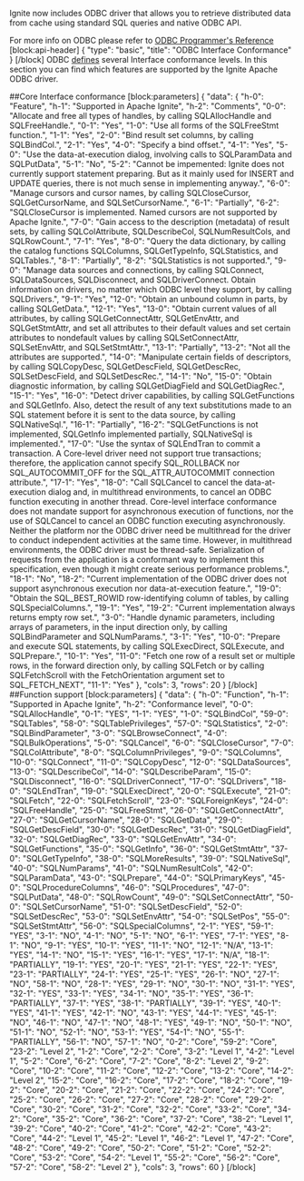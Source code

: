 Ignite now includes ODBC driver that allows you to retrieve distributed data from cache using standard SQL queries and native ODBC API.

For more info on ODBC please refer to [ODBC Programmer's Reference](https://msdn.microsoft.com/en-us/library/ms714177.aspx)
[block:api-header]
{
  "type": "basic",
  "title": "ODBC Interface Conformance"
}
[/block]
ODBC [defines](https://msdn.microsoft.com/en-us/library/ms710289.aspx) several Interface conformance levels. In this section you can find which features are supported by the Ignite Apache ODBC driver.

##Core Interface conformance
[block:parameters]
{
  "data": {
    "h-0": "Feature",
    "h-1": "Supported in Apache Ignite",
    "h-2": "Comments",
    "0-0": "Allocate and free all types of handles, by calling SQLAllocHandle and SQLFreeHandle.",
    "0-1": "Yes",
    "1-0": "Use all forms of the SQLFreeStmt function.",
    "1-1": "Yes",
    "2-0": "Bind result set columns, by calling SQLBindCol.",
    "2-1": "Yes",
    "4-0": "Specify a bind offset.",
    "4-1": "Yes",
    "5-0": "Use the data-at-execution dialog, involving calls to SQLParamData and SQLPutData",
    "5-1": "No",
    "5-2": "Cannot be impemented: Ignite does not currently support statement preparing. But as it mainly used for INSERT and UPDATE queries, there is not much sense in implementing anyway.",
    "6-0": "Manage cursors and cursor names, by calling SQLCloseCursor, SQLGetCursorName, and SQLSetCursorName.",
    "6-1": "Partially",
    "6-2": "SQLCloseCursor is implemented. Named cursors are not supported by Apache Ignite.",
    "7-0": "Gain access to the description (metadata) of result sets, by calling SQLColAttribute, SQLDescribeCol, SQLNumResultCols, and SQLRowCount.",
    "7-1": "Yes",
    "8-0": "Query the data dictionary, by calling the catalog functions SQLColumns, SQLGetTypeInfo, SQLStatistics, and SQLTables.",
    "8-1": "Partially",
    "8-2": "SQLStatistics is not supported.",
    "9-0": "Manage data sources and connections, by calling SQLConnect, SQLDataSources, SQLDisconnect, and SQLDriverConnect. Obtain information on drivers, no matter which ODBC level they support, by calling SQLDrivers.",
    "9-1": "Yes",
    "12-0": "Obtain an unbound column in parts, by calling SQLGetData.",
    "12-1": "Yes",
    "13-0": "Obtain current values of all attributes, by calling SQLGetConnectAttr, SQLGetEnvAttr, and SQLGetStmtAttr, and set all attributes to their default values and set certain attributes to nondefault values by calling SQLSetConnectAttr, SQLSetEnvAttr, and SQLSetStmtAttr.",
    "13-1": "Partially",
    "13-2": "Not all the attributes are supported.",
    "14-0": "Manipulate certain fields of descriptors, by calling SQLCopyDesc, SQLGetDescField, SQLGetDescRec, SQLSetDescField, and SQLSetDescRec.",
    "14-1": "No",
    "15-0": "Obtain diagnostic information, by calling SQLGetDiagField and SQLGetDiagRec.",
    "15-1": "Yes",
    "16-0": "Detect driver capabilities, by calling SQLGetFunctions and SQLGetInfo. Also, detect the result of any text substitutions made to an SQL statement before it is sent to the data source, by calling SQLNativeSql.",
    "16-1": "Partially",
    "16-2": "SQLGetFunctions is not implemented, SQLGetInfo implemented partially, SQLNativeSql is implemented.",
    "17-0": "Use the syntax of SQLEndTran to commit a transaction. A Core-level driver need not support true transactions; therefore, the application cannot specify SQL_ROLLBACK nor SQL_AUTOCOMMIT_OFF for the SQL_ATTR_AUTOCOMMIT connection attribute.",
    "17-1": "Yes",
    "18-0": "Call SQLCancel to cancel the data-at-execution dialog and, in multithread environments, to cancel an ODBC function executing in another thread. Core-level interface conformance does not mandate support for asynchronous execution of functions, nor the use of SQLCancel to cancel an ODBC function executing asynchronously. Neither the platform nor the ODBC driver need be multithread for the driver to conduct independent activities at the same time. However, in multithread environments, the ODBC driver must be thread-safe. Serialization of requests from the application is a conformant way to implement this specification, even though it might create serious performance problems.",
    "18-1": "No",
    "18-2": "Current implementation of the ODBC driver does not support asynchronous execution nor data-at-execution feature.",
    "19-0": "Obtain the SQL_BEST_ROWID row-identifying column of tables, by calling SQLSpecialColumns.",
    "19-1": "Yes",
    "19-2": "Current implementation always returns empty row set.",
    "3-0": "Handle dynamic parameters, including arrays of parameters, in the input direction only, by calling SQLBindParameter and SQLNumParams.",
    "3-1": "Yes",
    "10-0": "Prepare and execute SQL statements, by calling SQLExecDirect, SQLExecute, and SQLPrepare.",
    "10-1": "Yes",
    "11-0": "Fetch one row of a result set or multiple rows, in the forward direction only, by calling SQLFetch or by calling SQLFetchScroll with the FetchOrientation argument set to SQL_FETCH_NEXT",
    "11-1": "Yes"
  },
  "cols": 3,
  "rows": 20
}
[/block]
##Function support
[block:parameters]
{
  "data": {
    "h-0": "Function",
    "h-1": "Supported in Apache Ignite",
    "h-2": "Conformance level",
    "0-0": "SQLAllocHandle",
    "0-1": "YES",
    "1-1": "YES",
    "1-0": "SQLBindCol",
    "59-0": "SQLTables",
    "58-0": "SQLTablePrivileges",
    "57-0": "SQLStatistics",
    "2-0": "SQLBindParameter",
    "3-0": "SQLBrowseConnect",
    "4-0": "SQLBulkOperations",
    "5-0": "SQLCancel",
    "6-0": "SQLCloseCursor",
    "7-0": "SQLColAttribute",
    "8-0": "SQLColumnPrivileges",
    "9-0": "SQLColumns",
    "10-0": "SQLConnect",
    "11-0": "SQLCopyDesc",
    "12-0": "SQLDataSources",
    "13-0": "SQLDescribeCol",
    "14-0": "SQLDescribeParam",
    "15-0": "SQLDisconnect",
    "16-0": "SQLDriverConnect",
    "17-0": "SQLDrivers",
    "18-0": "SQLEndTran",
    "19-0": "SQLExecDirect",
    "20-0": "SQLExecute",
    "21-0": "SQLFetch",
    "22-0": "SQLFetchScroll",
    "23-0": "SQLForeignKeys",
    "24-0": "SQLFreeHandle",
    "25-0": "SQLFreeStmt",
    "26-0": "SQLGetConnectAttr",
    "27-0": "SQLGetCursorName",
    "28-0": "SQLGetData",
    "29-0": "SQLGetDescField",
    "30-0": "SQLGetDescRec",
    "31-0": "SQLGetDiagField",
    "32-0": "SQLGetDiagRec",
    "33-0": "SQLGetEnvAttr",
    "34-0": "SQLGetFunctions",
    "35-0": "SQLGetInfo",
    "36-0": "SQLGetStmtAttr",
    "37-0": "SQLGetTypeInfo",
    "38-0": "SQLMoreResults",
    "39-0": "SQLNativeSql",
    "40-0": "SQLNumParams",
    "41-0": "SQLNumResultCols",
    "42-0": "SQLParamData",
    "43-0": "SQLPrepare",
    "44-0": "SQLPrimaryKeys",
    "45-0": "SQLProcedureColumns",
    "46-0": "SQLProcedures",
    "47-0": "SQLPutData",
    "48-0": "SQLRowCount",
    "49-0": "SQLSetConnectAttr",
    "50-0": "SQLSetCursorName",
    "51-0": "SQLSetDescField",
    "52-0": "SQLSetDescRec",
    "53-0": "SQLSetEnvAttr",
    "54-0": "SQLSetPos",
    "55-0": "SQLSetStmtAttr",
    "56-0": "SQLSpecialColumns",
    "2-1": "YES",
    "59-1": "YES",
    "3-1": "NO",
    "4-1": "NO",
    "5-1": "NO",
    "6-1": "YES",
    "7-1": "YES",
    "8-1": "NO",
    "9-1": "YES",
    "10-1": "YES",
    "11-1": "NO",
    "12-1": "N/A",
    "13-1": "YES",
    "14-1": "NO",
    "15-1": "YES",
    "16-1": "YES",
    "17-1": "N/A",
    "18-1": "PARTIALLY",
    "19-1": "YES",
    "20-1": "YES",
    "21-1": "YES",
    "22-1": "YES",
    "23-1": "PARTIALLY",
    "24-1": "YES",
    "25-1": "YES",
    "26-1": "NO",
    "27-1": "NO",
    "58-1": "NO",
    "28-1": "YES",
    "29-1": "NO",
    "30-1": "NO",
    "31-1": "YES",
    "32-1": "YES",
    "33-1": "YES",
    "34-1": "NO",
    "35-1": "YES",
    "36-1": "PARTIALLY",
    "37-1": "YES",
    "38-1": "PARTIALLY",
    "39-1": "YES",
    "40-1": "YES",
    "41-1": "YES",
    "42-1": "NO",
    "43-1": "YES",
    "44-1": "YES",
    "45-1": "NO",
    "46-1": "NO",
    "47-1": "NO",
    "48-1": "YES",
    "49-1": "NO",
    "50-1": "NO",
    "51-1": "NO",
    "52-1": "NO",
    "53-1": "YES",
    "54-1": "NO",
    "55-1": "PARTIALLY",
    "56-1": "NO",
    "57-1": "NO",
    "0-2": "Core",
    "59-2": "Core",
    "23-2": "Level 2",
    "1-2": "Core",
    "2-2": "Core",
    "3-2": "Level 1",
    "4-2": "Level 1",
    "5-2": "Core",
    "6-2": "Core",
    "7-2": "Core",
    "8-2": "Level 2",
    "9-2": "Core",
    "10-2": "Core",
    "11-2": "Core",
    "12-2": "Core",
    "13-2": "Core",
    "14-2": "Level 2",
    "15-2": "Core",
    "16-2": "Core",
    "17-2": "Core",
    "18-2": "Core",
    "19-2": "Core",
    "20-2": "Core",
    "21-2": "Core",
    "22-2": "Core",
    "24-2": "Core",
    "25-2": "Core",
    "26-2": "Core",
    "27-2": "Core",
    "28-2": "Core",
    "29-2": "Core",
    "30-2": "Core",
    "31-2": "Core",
    "32-2": "Core",
    "33-2": "Core",
    "34-2": "Core",
    "35-2": "Core",
    "36-2": "Core",
    "37-2": "Core",
    "38-2": "Level 1",
    "39-2": "Core",
    "40-2": "Core",
    "41-2": "Core",
    "42-2": "Core",
    "43-2": "Core",
    "44-2": "Level 1",
    "45-2": "Level 1",
    "46-2": "Level 1",
    "47-2": "Core",
    "48-2": "Core",
    "49-2": "Core",
    "50-2": "Core",
    "51-2": "Core",
    "52-2": "Core",
    "53-2": "Core",
    "54-2": "Level 1",
    "55-2": "Core",
    "56-2": "Core",
    "57-2": "Core",
    "58-2": "Level 2"
  },
  "cols": 3,
  "rows": 60
}
[/block]